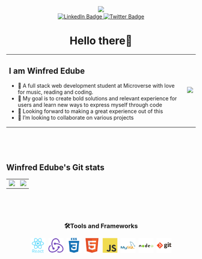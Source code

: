 <div id="header" align="center">
  <img src="https://media.giphy.com/media/J5SZEif3JXj4FFn9CT/giphy.gif" width="130"/>
</div>
<div id="badges" align="center">
  <a href="https://www.linkedin.com/in/winfred-edube-9820a422a/">
    <img src="https://img.shields.io/badge/LinkedIn-blue?style=for-the-badge&logo=linkedin&logoColor=white" alt="LinkedIn Badge"/>
  </a>
  <a href="https://twitter.com/edube_winne">
    <img src="https://img.shields.io/badge/Twitter-blue?style=for-the-badge&logo=twitter&logoColor=white" alt="Twitter Badge"/>
  </a>
</div>
<h1 id= "greeting" align="center">Hello there🤗</h1>

<table>
  <tr>
    <td>
      <h2>I am Winfred Edube</h2>
      <ul>
        <li>🌻 A full stack web development student at Microverse with love for music, reading and coding. </li>
        <li>🌻 My goal is to create bold solutions and relevant experience for users and learn new ways to express myself through code</li>
        <li>🌻 Looking forward to making a great experience out of this</li>
        <li>👯 I’m looking to collaborate on various projects</li>
      </ul>
    </td>
    <td>
      <img src="https://media.giphy.com/media/L1R1tvI9svkIWwpVYr/giphy.gif" width="850"/>
    </td>
  </tr>
  </table>
  </br></br></br>
  <h2>Winfred Edube's Git stats</h2>
<table>
  <tr padding="5">
    <td>
      <img src="https://github-readme-stats.vercel.app/api?username=edubew&&show_icons=true&count_private=true&theme=radical"/>
    </td>
    <td>
      <img src="https://github-readme-stats.vercel.app/api/top-langs?username=edubew&layout=compact&theme=radical"/>
    </td>
  </tr>
</table>
</br></br></br>
<h3 align="center">🛠️Tools and Frameworks</h3> 
<div align="center">
  <img src="https://github.com/devicons/devicon/blob/master/icons/react/react-original-wordmark.svg" title="React" alt="React" width="40" height="40"/>&nbsp;
  <img src="https://github.com/devicons/devicon/blob/master/icons/redux/redux-original.svg" title="Redux" alt="Redux " width="40" height="40"/>&nbsp;
  <img src="https://github.com/devicons/devicon/blob/master/icons/css3/css3-plain-wordmark.svg"  title="CSS3" alt="CSS" width="40" height="40"/>&nbsp;
  <img src="https://github.com/devicons/devicon/blob/master/icons/html5/html5-original.svg" title="HTML5" alt="HTML" width="40" height="40"/>&nbsp;
  <img src="https://github.com/devicons/devicon/blob/master/icons/javascript/javascript-original.svg" title="JavaScript" alt="JavaScript" width="40" height="40"/>&nbsp;
  <img src="https://github.com/devicons/devicon/blob/master/icons/mysql/mysql-original-wordmark.svg" title="MySQL"  alt="MySQL" width="40" height="40"/>&nbsp;
  <img src="https://github.com/devicons/devicon/blob/master/icons/nodejs/nodejs-original-wordmark.svg" title="NodeJS" alt="NodeJS" width="40" height="40"/>&nbsp;
  <img src="https://github.com/devicons/devicon/blob/master/icons/git/git-original-wordmark.svg" title="Git" **alt="Git" width="40" height="40"/>
</div>


